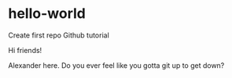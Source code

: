 # hello-world
Create first repo Github tutorial

Hi friends!

Alexander here. Do you ever feel like you gotta git up to get down?
